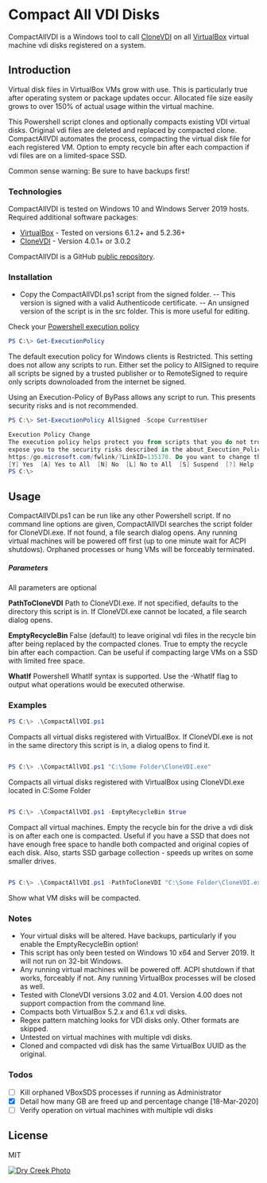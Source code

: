 # Compact All VDI Disks

CompactAllVDI is a Windows tool to call [CloneVDI][clonevdi] on all [VirtualBox][vbox] virtual machine vdi disks registered on a system.


## Introduction

Virtual disk files in VirtualBox VMs grow with use. This is particularly true after operating system or package updates occur. Allocated file size easily grows to over 150% of actual usage within the virtual machine.

This Powershell script clones and optionally compacts existing VDI virtual disks. Original vdi files are deleted and replaced by compacted clone. CompactAllVDI automates the process, compacting the virtual disk file for each registered VM. Option to empty recycle bin after each compaction if vdi files are on a limited-space SSD.

Common sense warning: Be sure to have backups first!

### Technologies

CompactAllVDI is tested on Windows 10 and Windows Server 2019 hosts. Required additional software packages:

* [VirtualBox][vbox] - Tested on versions 6.1.2+ and 5.2.36+
* [CloneVDI][clonevdi] - Version 4.0.1+ or 3.0.2

CompactAllVDI is a GitHub [public repository][compactvdi].

### Installation

- Copy the CompactAllVDI.ps1 script from the signed folder.
-- This version is signed with a valid Authenticode certificate.
-- An unsigned version of the script is in the src folder. This is more useful for editing.


Check your [Powershell execution policy](https://docs.microsoft.com/en-us/powershell/module/microsoft.powershell.core/about/about_execution_policies?view=powershell-7)

```PowerShell
PS C:\> Get-ExecutionPolicy
```
The default execution policy for Windows clients is Restricted. This setting does not allow any scripts to run. Either set the policy to AllSigned to require all scripts be signed by a trusted publisher or to RemoteSigned to require only scripts downoloaded from the internet be signed.

Using an Execution-Policy of ByPass allows any script to run. This presents security risks and is not recommended.


```PowerShell
PS C:\> Set-ExecutionPolicy AllSigned -Scope CurrentUser

Execution Policy Change
The execution policy helps protect you from scripts that you do not trust. Changing the execution policy might
expose you to the security risks described in the about_Execution_Policies help topic at
https:/go.microsoft.com/fwlink/?LinkID=135170. Do you want to change the execution policy?
[Y] Yes  [A] Yes to All  [N] No  [L] No to All  [S] Suspend  [?] Help (default is "N"): y
PS C:\>
```

## Usage
CompactAllVDI.ps1 can be run like any other Powershell script. If no command line options are given, CompactAllVDI searches the script folder for CloneVDI.exe. If not found, a file search dialog opens.
Any running virtual machines will be powered off first (up to one minute wait for ACPI shutdows). Orphaned processes or hung VMs will be forceably terminated.

##### Parameters
All parameters are optional

**PathToCloneVDI**
Path to CloneVDI.exe. If not specified, defaults to the directory this script is in. If CloneVDI.exe cannot be located, a file search dialog opens.

**EmptyRecycleBin**
False (default) to leave original vdi files in the recycle bin after being replaced by the compacted clones.
True to empty the recycle bin after each compaction. Can be useful if compacting large VMs on a SSD with limited free space.

**WhatIf**
Powershell WhatIf syntax is supported. Use the -WhatIf flag to output what operations would be executed otherwise.

### Examples
```PowerShell
PS C:\> .\CompactAllVDI.ps1
```
Compacts all virtual disks registered with VirtualBox. If CloneVDI.exe is not in the same directory this script is in, a dialog opens to find it.

```PowerShell

PS C:\> .\CompactAllVDI.ps1 "C:\Some Folder\CloneVDI.exe"
```
Compacts all virtual disks registered with VirtualBox using CloneVDI.exe located in C:Some Folder

```PowerShell

PS C:\> .\CompactAllVDI.ps1 -EmptyRecycleBin $true
```
 Compact all virtual machines. Empty the recycle bin for the drive a vdi disk is on after each one is compacted. Useful if you have a SSD that does not have enough free space to handle both compacted and original copies of each disk. Also, starts SSD garbage collection - speeds up writes on some smaller drives.

```PowerShell

PS C:\> .\CompactAllVDI.ps1 -PathToCloneVDI "C:\Some Folder\CloneVDI.exe" -EmptyRecycleBin $True -WhatIf
```
Show what VM disks will be compacted.

### Notes
- Your virtual disks will be altered. Have backups, particularly if you enable the EmptyRecycleBin option!
- This script has only been tested on Windows 10 x64 and Server 2019. It will not run on 32-bit Windows.
- Any running virtual machines will be powered off. ACPI shutdown if that works, forceably if not. Any running VirtualBox processes will be closed as well.
- Tested with CloneVDI versions 3.02 and 4.01. Version 4.00 does not support compaction from the command line.
- Compacts both VirtualBox 5.2.x and 6.1.x vdi disks.
- Regex pattern matching looks for VDI disks only. Other formats are skipped.
- Untested on virtual machines with multiple vdi disks.
- Cloned and compacted vdi disk has the same VirtualBox UUID as the original.

### Todos

- [ ] Kill orphaned VBoxSDS processes if running as Administrator
- [x] Detail how many GB are freed up and percentage change [18-Mar-2020]
- [ ] Verify operation on virtual machines with multiple vdi disks

License
----

MIT


[![Dry Creek Photo](https://www.drycreekphoto.com/images/DryCreekLogo.gif)](https://www.drycreekphoto.com/)

[//]: # (These are reference links used in the body of this note and get stripped out when the markdown processor does its job. There is no need to format nicely because it shouldn't be seen. Thanks SO - http://stackoverflow.com/questions/4823468/store-comments-in-markdown-syntax)


   [compactvdi]: <https://github.com/ethan8989/CompactAllVDI>
   [clonevdi]: <https://forums.virtualbox.org/viewtopic.php?f=6&t=22422#p98235>
   [vbox]: <https://www.virtualbox.org/>
